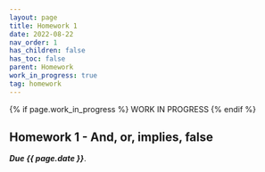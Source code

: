 ```yaml
---
layout: page
title: Homework 1
date: 2022-08-22
nav_order: 1
has_children: false
has_toc: false
parent: Homework
work_in_progress: true
tag: homework 
---
```


{% if page.work_in_progress %} WORK IN PROGRESS {% endif %}

## Homework 1 - And, or, implies, false

**_Due {{ page.date }}_**. 

